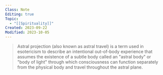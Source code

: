 ```yaml
---
Class: Note
Editing: true
Topic:
  - "[[Spirituality]]"
Created: 2023-09-22
Modified: 2023-10-05
---
```


> Astral projection (also known as astral travel) is a term used in esotericism to describe an intentional out-of-body experience that assumes the existence of a subtle body called an "astral body" or "body of light" through which consciousness can function separately from the physical body and travel throughout the astral plane.
